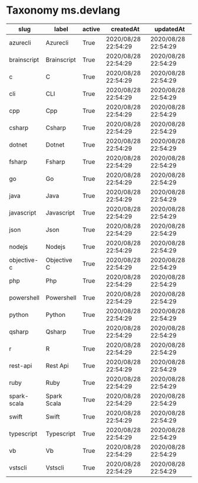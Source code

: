 # Taxonomy ms.devlang

|slug           |label          |active  |createdAt              |updatedAt              |
|---------------|---------------|--------|-----------------------|-----------------------|
|  azurecli     |  Azurecli     |  True  |  2020/08/28 22:54:29  |  2020/08/28 22:54:29  |
|  brainscript  |  Brainscript  |  True  |  2020/08/28 22:54:29  |  2020/08/28 22:54:29  |
|  c            |  C            |  True  |  2020/08/28 22:54:29  |  2020/08/28 22:54:29  |
|  cli          |  CLI          |  True  |  2020/08/28 22:54:29  |  2020/08/28 22:54:29  |
|  cpp          |  Cpp          |  True  |  2020/08/28 22:54:29  |  2020/08/28 22:54:29  |
|  csharp       |  Csharp       |  True  |  2020/08/28 22:54:29  |  2020/08/28 22:54:29  |
|  dotnet       |  Dotnet       |  True  |  2020/08/28 22:54:29  |  2020/08/28 22:54:29  |
|  fsharp       |  Fsharp       |  True  |  2020/08/28 22:54:29  |  2020/08/28 22:54:29  |
|  go           |  Go           |  True  |  2020/08/28 22:54:29  |  2020/08/28 22:54:29  |
|  java         |  Java         |  True  |  2020/08/28 22:54:29  |  2020/08/28 22:54:29  |
|  javascript   |  Javascript   |  True  |  2020/08/28 22:54:29  |  2020/08/28 22:54:29  |
|  json         |  Json         |  True  |  2020/08/28 22:54:29  |  2020/08/28 22:54:29  |
|  nodejs       |  Nodejs       |  True  |  2020/08/28 22:54:29  |  2020/08/28 22:54:29  |
|  objective-c  |  Objective C  |  True  |  2020/08/28 22:54:29  |  2020/08/28 22:54:29  |
|  php          |  Php          |  True  |  2020/08/28 22:54:29  |  2020/08/28 22:54:29  |
|  powershell   |  Powershell   |  True  |  2020/08/28 22:54:29  |  2020/08/28 22:54:29  |
|  python       |  Python       |  True  |  2020/08/28 22:54:29  |  2020/08/28 22:54:29  |
|  qsharp       |  Qsharp       |  True  |  2020/08/28 22:54:29  |  2020/08/28 22:54:29  |
|  r            |  R            |  True  |  2020/08/28 22:54:29  |  2020/08/28 22:54:29  |
|  rest-api     |  Rest Api     |  True  |  2020/08/28 22:54:29  |  2020/08/28 22:54:29  |
|  ruby         |  Ruby         |  True  |  2020/08/28 22:54:29  |  2020/08/28 22:54:29  |
|  spark-scala  |  Spark Scala  |  True  |  2020/08/28 22:54:29  |  2020/08/28 22:54:29  |
|  swift        |  Swift        |  True  |  2020/08/28 22:54:29  |  2020/08/28 22:54:29  |
|  typescript   |  Typescript   |  True  |  2020/08/28 22:54:29  |  2020/08/28 22:54:29  |
|  vb           |  Vb           |  True  |  2020/08/28 22:54:29  |  2020/08/28 22:54:29  |
|  vstscli      |  Vstscli      |  True  |  2020/08/28 22:54:29  |  2020/08/28 22:54:29  |
